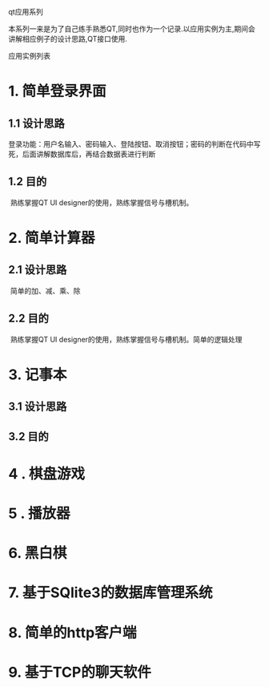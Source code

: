qt应用系列

本系列一来是为了自己练手熟悉QT,同时也作为一个记录.以应用实例为主,期间会讲解相应例子的设计思路,QT接口使用.

应用实例列表
# 1. 简单登录界面

## 1.1 设计思路

​	登录功能：用户名输入、密码输入、登陆按钮、取消按钮；密码的判断在代码中写死，后面讲解数据库后，再结合数据表进行判断

## 1.2 目的

​	熟练掌握QT UI designer的使用，熟练掌握信号与槽机制。

# 2. 简单计算器

## 2.1 设计思路

​	简单的加、减、乘、除

## 2.2 目的

​	熟练掌握QT UI designer的使用，熟练掌握信号与槽机制。简单的逻辑处理

# 3. 记事本

## 3.1 设计思路

## 3.2 目的

# 4 . 棋盘游戏
# 5 . 播放器
# 6. 黑白棋
# 7. 基于SQlite3的数据库管理系统
# 8. 简单的http客户端
# 9. 基于TCP的聊天软件



